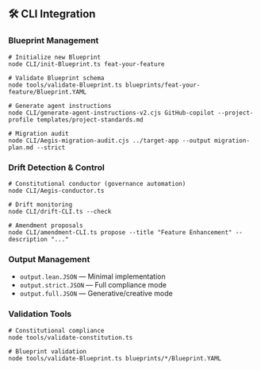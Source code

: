 <!--
@aegisFrameworkVersion: 2.4.0
@intent: Template section for agent instructions
@context: Modular content for framework instruction generation
-->

## 🛠️ CLI Integration

### Blueprint Management

```
# Initialize new Blueprint
node CLI/init-Blueprint.ts feat-your-feature

# Validate Blueprint schema
node tools/validate-Blueprint.ts blueprints/feat-your-feature/Blueprint.YAML

# Generate agent instructions
node CLI/generate-agent-instructions-v2.cjs GitHub-copilot --project-profile templates/project-standards.md

# Migration audit
node CLI/Aegis-migration-audit.cjs ../target-app --output migration-plan.md --strict
```

### Drift Detection & Control

```
# Constitutional conductor (governance automation)
node CLI/Aegis-conductor.ts

# Drift monitoring
node CLI/drift-CLI.ts --check

# Amendment proposals
node CLI/amendment-CLI.ts propose --title "Feature Enhancement" --description "..."
```

### Output Management

- `output.lean.JSON` — Minimal implementation
- `output.strict.JSON` — Full compliance mode
- `output.full.JSON` — Generative/creative mode

### Validation Tools

```
# Constitutional compliance
node tools/validate-constitution.ts

# Blueprint validation
node tools/validate-Blueprint.ts blueprints/*/Blueprint.YAML
```
